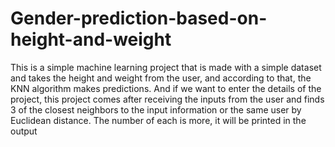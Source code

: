 # Gender-prediction-based-on-height-and-weight

This is a simple machine learning project that is made with a simple dataset and takes the height and weight from the user, and according to that, the KNN algorithm makes predictions. And if we want to enter the details of the project, this project comes after receiving the inputs from the user and finds 3 of the closest neighbors to the input information or the same user by Euclidean distance. The number of each is more, it will be printed in the output
